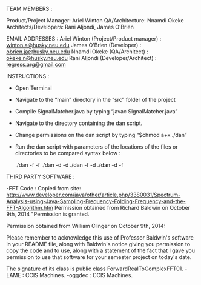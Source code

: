 TEAM MEMBERS : 

Product/Project Manager: Ariel Winton
QA/Architecture: Nnamdi Okeke
Architects/Developers: Rani Aljondi, James O’Brien

EMAIL ADDRESSES :
Ariel Winton (Project/Product manager) : winton.a@husky.neu.edu
James O’Brien (Developer) : obrien.ja@husky.neu.edu
Nnamdi Okeke (QA/Architect) : okeke.n@husky.neu.edu
Rani Aljondi (Developer/Architect) : regress.arg@gmail.com


INSTRUCTIONS : 

- Open Terminal
- Navigate to the “main” directory in the “src” folder of the project
- Compile SignalMatcher.java by typing “javac SignalMatcher.java”
- Navigate to the directory containing the dan script.
- Change permissions on the dan script by typing “$chmod a+x ./dan”
- Run the dan script with parameters of the locations of the files 
or directories to be compared syntax below :

    ./dan -f <pathname> -f <pathname>
    ./dan -d <pathname> -d <pathname>
    ./dan -f <pathname> -d <pathname>
    ./dan -d <pathname> -f <pathname>



THIRD PARTY SOFTWARE :

-FFT Code : 
Copied from site: http://www.developer.com/java/other/article.php/3380031/Spectrum-Analysis-using-Java-Sampling-Frequency-Folding-Frequency-and-the-FFT-Algorithm.htm
Permission obtained from Richard Baldwin on October 9th, 2014
"Permission is granted.

Permission obtained from William Clinger on October 9th, 2014:

Please remember to acknowledge this use of Professor Baldwin's software in your README file, 
along with Baldwin's notice giving you permission to copy the code and to use, along with a 
statement of the fact that I gave you permission to use that software for your semester project 
on today's date.

The signature of its class is public class ForwardRealToComplexFFT01.
-LAME : CCIS Machines.
-oggdec : CCIS Machines.
